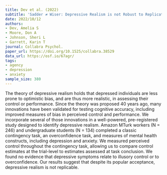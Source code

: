 ```yaml
---
title: Dev et al. (2022)
subtitle: 'Sadder ≠ Wiser: Depressive Realism is not Robust to Replication'
date: 2022/10/12
authors:
- Dev, Amelia S
- Moore, Don A
- Johnson, Sheri L
- Garrett, Karin T
journal: Collabra Psychol.
paper_url: https://doi.org/10.1525/collabra.38529
data_url: https://osf.io/67agr/
tags:
- agency
- depression
- anxiety
sample_size: 380
---
```


The theory of depressive realism holds that depressed individuals are less prone to optimistic bias, and are thus more realistic, in assessing their control or performance. Since the theory was proposed 40 years ago, many innovations have been validated for testing cognitive accuracy, including improved measures of bias in perceived control and performance. We incorporate several of those innovations in a well-powered, pre-registered study designed to identify depressive realism. Amazon MTurk workers (N = 246) and undergraduate students (N = 134) completed a classic contingency task, an overconfidence task, and measures of mental health constructs, including depression and anxiety. We measured perceived control throughout the contingency task, allowing us to compare control estimates at the trial-level to estimates assessed at task conclusion. We found no evidence that depressive symptoms relate to illusory control or to overconfidence. Our results suggest that despite its popular acceptance, depressive realism is not replicable.
